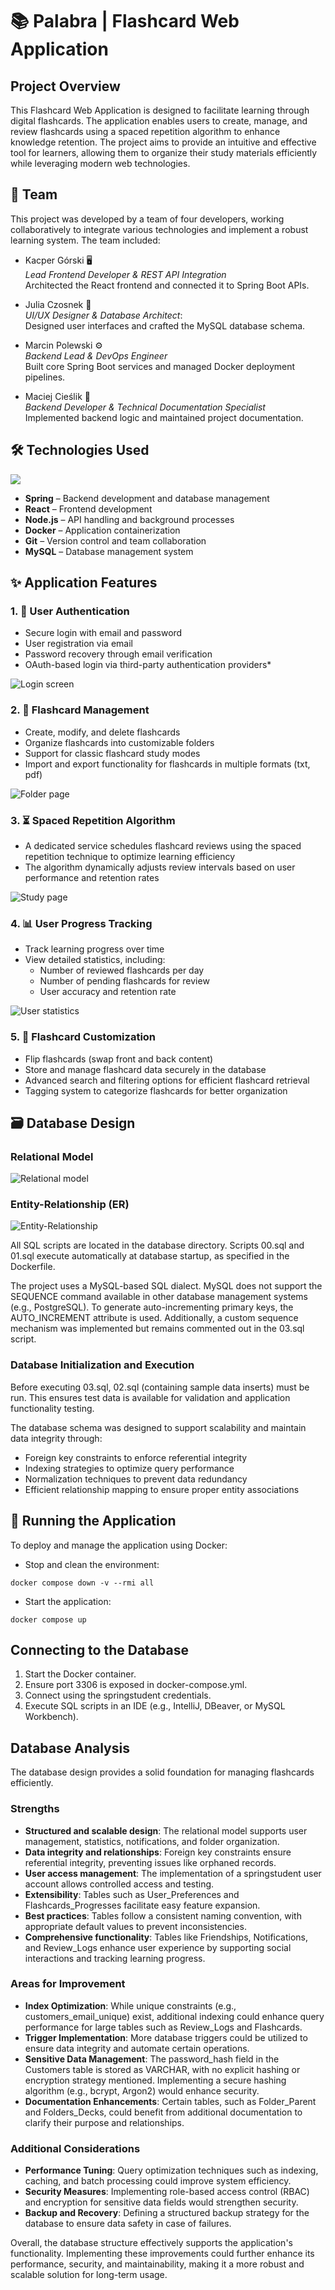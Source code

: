# 📚 Palabra | Flashcard Web Application

## Project Overview

This Flashcard Web Application is designed to facilitate learning through digital flashcards. The application enables users to create, manage, and review flashcards using a spaced repetition algorithm to enhance knowledge retention. The project aims to provide an intuitive and effective tool for learners, allowing them to organize their study materials efficiently while leveraging modern web technologies.

## 👥 Team

This project was developed by a team of four developers, working collaboratively to integrate various technologies and implement a robust learning system. The team included:
- Kacper Górski 🖥️  
_Lead Frontend Developer & REST API Integration_  
Architected the React frontend and connected it to Spring Boot APIs.

- Julia Czosnek 🎨  
_UI/UX Designer & Database Architect_:  
Designed user interfaces and crafted the MySQL database schema.

- Marcin Polewski ⚙️  
_Backend Lead & DevOps Engineer_  
Built core Spring Boot services and managed Docker deployment pipelines.

- Maciej Cieślik 📄  
_Backend Developer & Technical Documentation Specialist_  
Implemented backend logic and maintained project documentation.

## 🛠️ Technologies Used

<img src="https://skillicons.dev/icons?i=react,spring,nodejs,mysql,git,docker" />

- **Spring** – Backend development and database management
- **React** – Frontend development
- **Node.js** – API handling and background processes
- **Docker** – Application containerization
- **Git** – Version control and team collaboration
- **MySQL** – Database management system

## ✨ Application Features

### 1. 🔐 User Authentication

- Secure login with email and password
- User registration via email
- Password recovery through email verification
- OAuth-based login via third-party authentication providers*

![Login screen](/docs/screenshots/login-screen.png "Authentication Page")

### 2. 📂 Flashcard Management

- Create, modify, and delete flashcards
- Organize flashcards into customizable folders
- Support for classic flashcard study modes
- Import and export functionality for flashcards in multiple formats (txt, pdf)

![Folder page](/docs/screenshots/deck-folders.jpg "Folder Page")

### 3. ⏳ Spaced Repetition Algorithm

- A dedicated service schedules flashcard reviews using the spaced repetition technique to optimize learning efficiency
- The algorithm dynamically adjusts review intervals based on user performance and retention rates

![Study page](/docs/screenshots/learning.jpg "Study Page")

### 4. 📊 User Progress Tracking

- Track learning progress over time
- View detailed statistics, including:
   - Number of reviewed flashcards per day
   - Number of pending flashcards for review
   - User accuracy and retention rate

![User statistics](/docs/screenshots/statistics.jpg "User Statistics Page")

### 5. 🎨 Flashcard Customization

- Flip flashcards (swap front and back content)
- Store and manage flashcard data securely in the database
- Advanced search and filtering options for efficient flashcard retrieval
- Tagging system to categorize flashcards for better organization

## 🗃️ Database Design

### Relational Model
![Relational model](/docs/images/relational_model.png "Relational Model")

### Entity-Relationship (ER)
![Entity-Relationship](/docs/images/er_model.png "Entity-Relationship")

All SQL scripts are located in the database directory. Scripts 00.sql and 01.sql execute automatically at database startup, as specified in the Dockerfile.

The project uses a MySQL-based SQL dialect. MySQL does not support the SEQUENCE command available in other database management systems (e.g., PostgreSQL). To generate auto-incrementing primary keys, the AUTO_INCREMENT attribute is used. Additionally, a custom sequence mechanism was implemented but remains commented out in the 03.sql script.

### Database Initialization and Execution

Before executing 03.sql, 02.sql (containing sample data inserts) must be run. This ensures test data is available for validation and application functionality testing.

The database schema was designed to support scalability and maintain data integrity through:

- Foreign key constraints to enforce referential integrity
- Indexing strategies to optimize query performance
- Normalization techniques to prevent data redundancy
- Efficient relationship mapping to ensure proper entity associations

## 🚀 Running the Application

To deploy and manage the application using Docker:
- Stop and clean the environment:
```
docker compose down -v --rmi all
```
- Start the application:
```
docker compose up
```
## Connecting to the Database

1. Start the Docker container.
2. Ensure port 3306 is exposed in docker-compose.yml.
3. Connect using the springstudent credentials.
4. Execute SQL scripts in an IDE (e.g., IntelliJ, DBeaver, or MySQL Workbench).

## Database Analysis

The database design provides a solid foundation for managing flashcards efficiently.

### Strengths

- **Structured and scalable design**: The relational model supports user management, statistics, notifications, and folder organization.
- **Data integrity and relationships**: Foreign key constraints ensure referential integrity, preventing issues like orphaned records.
- **User access management**: The implementation of a springstudent user account allows controlled access and testing.
- **Extensibility**: Tables such as User_Preferences and Flashcards_Progresses facilitate easy feature expansion.
- **Best practices**: Tables follow a consistent naming convention, with appropriate default values to prevent inconsistencies.
- **Comprehensive functionality**: Tables like Friendships, Notifications, and Review_Logs enhance user experience by supporting social interactions and tracking learning progress.

### Areas for Improvement

- **Index Optimization**: While unique constraints (e.g., customers_email_unique) exist, additional indexing could enhance query performance for large tables such as Review_Logs and Flashcards.
- **Trigger Implementation**: More database triggers could be utilized to ensure data integrity and automate certain operations.
- **Sensitive Data Management**: The password_hash field in the Customers table is stored as VARCHAR, with no explicit hashing or encryption strategy mentioned. Implementing a secure hashing algorithm (e.g., bcrypt, Argon2) would enhance security.
- **Documentation Enhancements**: Certain tables, such as Folder_Parent and Folders_Decks, could benefit from additional documentation to clarify their purpose and relationships.

### Additional Considerations

- **Performance Tuning**: Query optimization techniques such as indexing, caching, and batch processing could improve system efficiency.
- **Security Measures**: Implementing role-based access control (RBAC) and encryption for sensitive data fields would strengthen security.
- **Backup and Recovery**: Defining a structured backup strategy for the database to ensure data safety in case of failures.

Overall, the database structure effectively supports the application's functionality. Implementing these improvements could further enhance its performance, security, and maintainability, making it a more robust and scalable solution for long-term usage.

